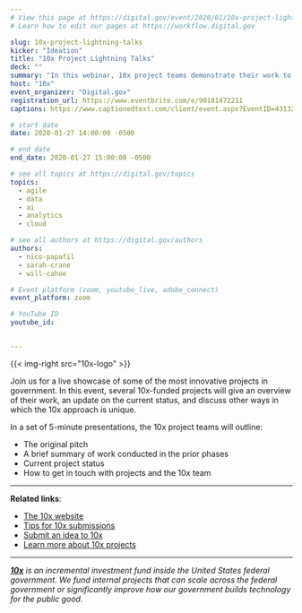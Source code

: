```yaml
---
# View this page at https://digital.gov/event/2020/01/10x-project-lightning-talks
# Learn how to edit our pages at https://workflow.digital.gov

slug: 10x-project-lightning-talks
kicker: "Ideation"
title: "10x Project Lightning Talks"
deck: ""
summary: "In this webinar, 10x project teams demonstrate their work to date and provide brief overviews of each project. Topics range from federating data to agile budgeting to machine learning, and our hope is that these talks will inspire others to submit ideas to 10x."
host: "10x"
event_organizer: "Digital.gov"
registration_url: https://www.eventbrite.com/e/90181472211
captions: https://www.captionedtext.com/client/event.aspx?EventID=4313207&CustomerID=321

# start date
date: 2020-01-27 14:00:00 -0500

# end date
end_date: 2020-01-27 15:00:00 -0500

# see all topics at https://digital.gov/topics
topics:
  - agile
  - data
  - ai
  - analytics
  - cloud

# see all authors at https://digital.gov/authors
authors:
  - nico-papafil
  - sarah-crane
  - will-cahoe

# Event platform (zoom, youtube_live, adobe_connect)
event_platform: zoom

# YouTube ID
youtube_id:


---
```


{{< img-right src="10x-logo" >}}

Join us for a live showcase of some of the most innovative projects in government. In this event, several 10x-funded projects will give an overview of their work, an update on the current status, and discuss other ways in which the 10x approach is unique.

In a set of 5-minute presentations, the 10x project teams will outline:

 - The original pitch
 - A brief summary of work conducted in the prior phases
 - Current project status
 - How to get in touch with projects and the 10x team

 ---

**Related links**:

 - [The 10x website](https://10x.gsa.gov/)
 - [Tips for 10x submissions](https://10x.gsa.gov/send-us-an-idea/)
 - [Submit an idea to 10x](https://feedback.gsa.gov/jfe/form/SV_1Im8dTPnjnV3HpP)
 - [Learn more about 10x projects](https://10x.gsa.gov/projects/)

 ---

_**[10x](https://10x.gsa.gov/)** is an incremental investment fund inside the United States federal government. We fund internal projects that can scale across the federal government or significantly improve how our government builds technology for the public good._
